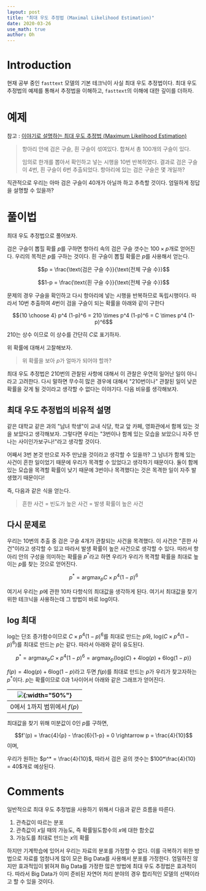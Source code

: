 ```yaml
---
layout: post
title: "최대 우도 추정법 (Maximal Likelihood Estimation)"
date: 2020-03-26
use_math: true
author: Oh
---
```


# Introduction

현재 공부 중인 `fasttext` 모델의 기본 테크닉이 사실 최대 우도 추정법이다.
최대 우도 추정법의 예제를 통해서 추정법을 이해하고, `fasttext`의 이해에 대한 깊이를 더하자.

# 예제

참고 : [이야기로 설명하는 최대 우도 추정법 (Maximum Likelihood Estimation)](https://youtu.be/sOtkPm_1GYw)

> 항아리 안에 검은 구슬, 흰 구슬이 섞여있다.
> 합쳐서 총 100개의 구슬이 있다.
>
> 임의로 한개를 뽑아서 확인하고 넣는 시행을 10번 반복하였다.
> 결과로 검은 구슬이 4번, 흰 구슬이 6번 추출되었다. 
> 항아리에 있는 검은 구슬은 몇 개일까?

직관적으로 우리는 아마 검은 구슬이 40개가 아닐까 하고 추측할 것이다.
엄밀하게 정답을 설명할 수 있을까?

# 풀이법 

최대 우도 추정법으로 풀어보자.

검은 구슬이 뽑힐 확률 $p$를 구하면 항아리 속의 검은 구슬 갯수는 $100 \times p$개로 얻어진다. 우리의 목적은 $p$를 구하는 것이다. 흰 구슬이 뽑힐 확률은 $p$를 사용해서 얻는다.

$$p = \frac{\text{검은 구슬 수}}{\text{전체 구슬 수}}$$

$$1-p = \frac{\text{흰 구슬 수}}{\text{전체 구슬 수}}$$

문제의 경우 구슬을 확인하고 다시 항아리에 넣는 시행을 반복하므로 독립시행이다.
따라서 10번 추출하여 4번이 검을 구슬이 되는 확률을 아래와 같이 구한다

$${10 \choose 4} p^4 (1-p)^6 = 210 \times p^4 (1-p)^6 = C \times p^4 (1-p)^6$$

210는 상수 이므로 이 상수를 간단히 $C$로 표기하자.

위 확률에 대해서 고찰해보자.

> 위 확률을 보아 $p$가 얼마가 되어야 할까?

최대 우도 추정법은 210번의 관찰된 사항에 대해서 이 관찰은 우연히 일어난 일이 아니라고 고려한다. 다시 말하면 무수히 많은 경우에 대해서 "210번이나" 관찰된 일이 낮은 확률을 갖게 될 것이라고 생각할 수 없다는 이야기다. 다음 비유를 생각해보자.

## 최대 우도 추정법의 비유적 설명

같은 대학교 같은 과의 "남녀 학생"이 교내 식당, 학교 앞 카페, 영화관에서 함께 있는 것을 보았다고 생각해보자. 그렇다면 우리는 "3번이나 함께 있는 모습을 보았으니 자주 만나는 사이인가보구나!"라고 생각할 것이다. 

어째서 3번 본것 만으로 자주 만났을 것이라고 생각할 수 있을까?
그 남녀가 함께 있는 사건이 흔한 일이었기 때문에 우리가 목격할 수 있었다고 생각하기 때문이다.
둘이 함께있는 모습을 목격할 확률이 낮기 때문에 3번이나 목격했다는 것은 목격한 일이 자주 발생했기 때문이다!

즉, 다음과 같은 식을 얻는다.

> 흔한 사건 = 빈도가 높은 사건 = 발생 확률이 높은 사건

## 다시 문제로

우리는 10번의 추출 중 검은 구슬 4개가 관찰되는 사건을 목격했다. 
이 사건은 "흔한 사건"이라고 생각할 수 있고 따라서 발생 확률이 높은 사건으로 생각할 수 있다.
따라서 항아리 안의 구성을 의미하는 확률을 $p^*$라고 하면 우리가 우리가 목격할 확률을 최대로 높이는 $p$를 찾는 것으로 얻어진다.

$$p^* = \mathrm{argmax}_p C \times p^4(1-p)^6$$

여기서 우리는 $p$에 관한 10차 다항식의 최대값을 생각하게 된다.
여기서 최대값을 찾기위한 테크닉을 사용하는데 그 방법이 바로 $\mathrm{log}$이다.

## $\mathrm{log}$ 최대

$\mathrm{log}$는 단조 증가함수이므로 $C \times p^4(1-p)^6$를 최대로 만드는 $p$와, 
$\mathrm{log}(C \times p^4(1-p)^6)$를 최대로 만드는 $p$는 같다. 따라서 아래와 같이 유도된다.

$$p^* = \mathrm{argmax}_p C \times p^4(1-p)^6 = \mathrm{argmax}_p \{\mathrm{log}(C) + 4\mathrm{log}(p) + 6\mathrm{log}(1-p)\}$$

$f(p) = 4\mathrm{log}(p) + 6\mathrm{log}(1-p)$라고 두면 $f(p)$를 최대로 만드는 $p$가 우리가 찾고자하는 $p^*$이다. $p$는 확률이므로 0과 1사이어서 아래와 같은 그래프가 얻어진다.

|![](https://drive.google.com/uc?id=1-uFlTNaTB9DyqCKQJtbP8kFxumFdatCt){:width="50%"}|
|:-:|
|0에서 1까지 범위에서 $f(p)$|


최대값을 찾기 위해 미분값이 $0$인 $p$를 구하면,

$$f'(p) = \frac{4}{p} - \frac{6}{1-p} = 0 \rightarrow p = \frac{4}{10}$$ 이며,

우리가 원하는 $p^* = \frac{4}{10}$, 따라서 검은 공의 갯수는 $100*\frac{4}{10} = 40$개로 예상된다. 

# Comments

일반적으로 최대 우도 추정법을 사용하기 위해서 다음과 같은 흐름을 따른다.

1. 관측값이 따르는 분포
2. 관측값이 $x$일 때의 가능도, 즉 확률밀도함수의 $x$에 대한 함숫값
3. 가능도를 최대로 만드는 $x$의 확률

하지만 기계학습에 있어서 우리는 자료의 분포를 가정할 수 없다. 
이를 극복하기 위한 방법으로 자료를 엄청나게 많이 모은 Big Data를 사용해서 분포를 가정한다.
엄밀하진 않지만 효과적임이 밝혀져 Big Data를 가정한 많은 방법에 최대 우도 추정법은 효과적이다.
따라서 Big Data가 이미 준비된 자연어 처리 분야의 경우 합리적인 모델의 선택이라고 할 수 있을 것이다.
